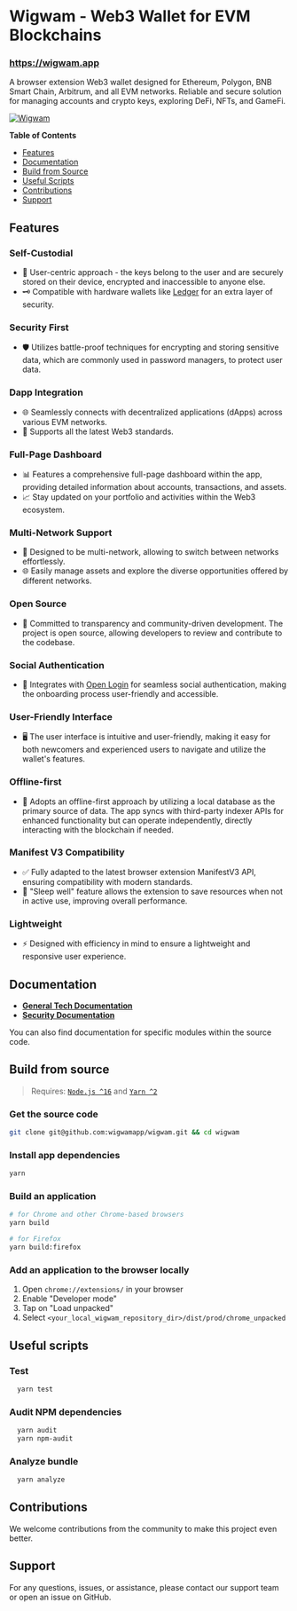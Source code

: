# Wigwam - Web3 Wallet for EVM Blockchains

### https://wigwam.app

A browser extension Web3 wallet designed for Ethereum, Polygon, BNB Smart Chain, Arbitrum, and all EVM networks. Reliable and secure solution for managing accounts and crypto keys, exploring DeFi, NFTs, and GameFi.

[![Wigwam](https://github.com/wigwamapp/wigwam/assets/11996139/3c6729ae-7ca9-413d-bd63-10ccc9a4dc09)](https://wigwam.app/)

**Table of Contents**

- [Features](#features)
- [Documentation](#documentation)
- [Build from Source](#build-from-source)
- [Useful Scripts](#useful-scripts)
- [Contributions](#contributions)
- [Support](#support)

## Features

### Self-Custodial

- 🤲 User-centric approach - the keys belong to the user and are securely stored on their device, encrypted and inaccessible to anyone else.
- 🗝 Compatible with hardware wallets like [Ledger](https://www.ledger.com/) for an extra layer of security.

### Security First

- 🛡 Utilizes battle-proof techniques for encrypting and storing sensitive data, which are commonly used in password managers, to protect user data.

### Dapp Integration

- 🌐 Seamlessly connects with decentralized applications (dApps) across various EVM networks.
- 💼 Supports all the latest Web3 standards.

### Full-Page Dashboard

- 📊 Features a comprehensive full-page dashboard within the app, providing detailed information about accounts, transactions, and assets.
- 📈 Stay updated on your portfolio and activities within the Web3 ecosystem.

### Multi-Network Support

- 🔗 Designed to be multi-network, allowing to switch between networks effortlessly.
- 🌐 Easily manage assets and explore the diverse opportunities offered by different networks.

### Open Source

- 📖 Committed to transparency and community-driven development. The project is open source, allowing developers to review and contribute to the codebase.

### Social Authentication

- 👥 Integrates with [Open Login](https://openlogin.com/) for seamless social authentication, making the onboarding process user-friendly and accessible.

### User-Friendly Interface

- 🖥️ The user interface is intuitive and user-friendly, making it easy for both newcomers and experienced users to navigate and utilize the wallet's features.

### Offline-first

- 🔌 Adopts an offline-first approach by utilizing a local database as the primary source of data. The app syncs with third-party indexer APIs for enhanced functionality but can operate independently, directly interacting with the blockchain if needed.

### Manifest V3 Compatibility

- ✅ Fully adapted to the latest browser extension ManifestV3 API, ensuring compatibility with modern standards.
- 🌙 "Sleep well" feature allows the extension to save resources when not in active use, improving overall performance.

### Lightweight

- ⚡️ Designed with efficiency in mind to ensure a lightweight and responsive user experience.

## Documentation

- [**General Tech Documentation**](docs/README.md)
- [**Security Documentation**](docs/SECURITY.md)

You can also find documentation for specific modules within the source code.

## Build from source

> Requires: [`Node.js ^16`](https://nodejs.org) and [`Yarn ^2`](https://yarnpkg.com)

### Get the source code

```bash
git clone git@github.com:wigwamapp/wigwam.git && cd wigwam
```

### Install app dependencies

```bash
yarn
```

### Build an application

```bash
# for Chrome and other Chrome-based browsers
yarn build

# for Firefox
yarn build:firefox
```

### Add an application to the browser locally

1. Open `chrome://extensions/` in your browser
2. Enable "Developer mode"
3. Tap on "Load unpacked"
4. Select `<your_local_wigwam_repository_dir>/dist/prod/chrome_unpacked`

## Useful scripts

### Test

```bash
  yarn test
```

### Audit NPM dependencies

```bash
  yarn audit
  yarn npm-audit
```

### Analyze bundle

```bash
  yarn analyze
```

## Contributions

We welcome contributions from the community to make this project even better.

## Support

For any questions, issues, or assistance, please contact our support team or open an issue on GitHub.
